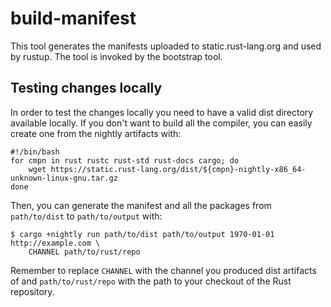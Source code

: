 # build-manifest

This tool generates the manifests uploaded to static.rust-lang.org and used by
rustup. The tool is invoked by the bootstrap tool.

## Testing changes locally

In order to test the changes locally you need to have a valid dist directory
available locally. If you don't want to build all the compiler, you can easily
create one from the nightly artifacts with:

```
#!/bin/bash
for cmpn in rust rustc rust-std rust-docs cargo; do
    wget https://static.rust-lang.org/dist/${cmpn}-nightly-x86_64-unknown-linux-gnu.tar.gz
done
```

Then, you can generate the manifest and all the packages from `path/to/dist` to
`path/to/output` with:

```
$ cargo +nightly run path/to/dist path/to/output 1970-01-01 http://example.com \
    CHANNEL path/to/rust/repo
```

Remember to replace `CHANNEL` with the channel you produced dist artifacts of
and `path/to/rust/repo` with the path to your checkout of the Rust repository.
